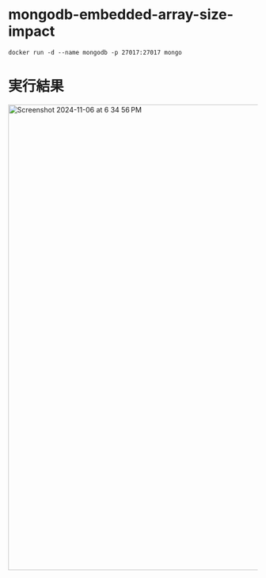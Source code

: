 # mongodb-embedded-array-size-impact

```
docker run -d --name mongodb -p 27017:27017 mongo
```

# 実行結果
<img width="941" alt="Screenshot 2024-11-06 at 6 34 56 PM" src="https://github.com/user-attachments/assets/4d0fe88d-05e2-4d8c-9af2-1090722d8538">
